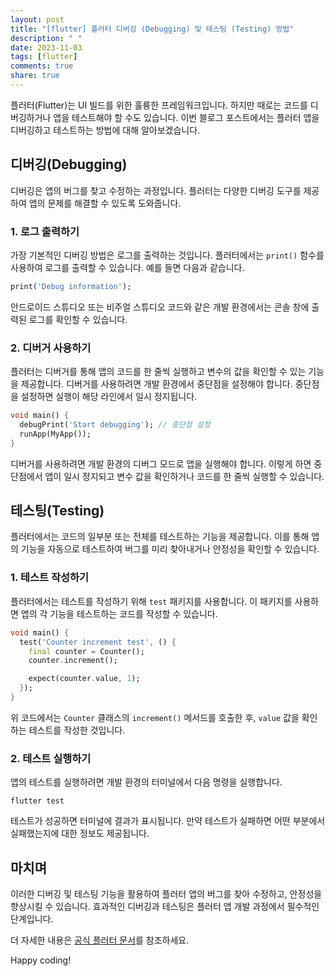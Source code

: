 ```yaml
---
layout: post
title: "[flutter] 플러터 디버깅 (Debugging) 및 테스팅 (Testing) 방법"
description: " "
date: 2023-11-03
tags: [flutter]
comments: true
share: true
---
```


플러터(Flutter)는 UI 빌드를 위한 훌륭한 프레임워크입니다. 하지만 때로는 코드를 디버깅하거나 앱을 테스트해야 할 수도 있습니다. 이번 블로그 포스트에서는 플러터 앱을 디버깅하고 테스트하는 방법에 대해 알아보겠습니다.

## 디버깅(Debugging)

디버깅은 앱의 버그를 찾고 수정하는 과정입니다. 플러터는 다양한 디버깅 도구를 제공하여 앱의 문제를 해결할 수 있도록 도와줍니다.

### 1. 로그 출력하기

가장 기본적인 디버깅 방법은 로그를 출력하는 것입니다. 플러터에서는 `print()` 함수를 사용하여 로그를 출력할 수 있습니다. 예를 들면 다음과 같습니다.

```dart
print('Debug information');
```

안드로이드 스튜디오 또는 비주얼 스튜디오 코드와 같은 개발 환경에서는 콘솔 창에 출력된 로그를 확인할 수 있습니다.

### 2. 디버거 사용하기

플러터는 디버거를 통해 앱의 코드를 한 줄씩 실행하고 변수의 값을 확인할 수 있는 기능을 제공합니다. 디버거를 사용하려면 개발 환경에서 중단점을 설정해야 합니다. 중단점을 설정하면 실행이 해당 라인에서 일시 정지됩니다.

```dart
void main() {
  debugPrint('Start debugging'); // 중단점 설정
  runApp(MyApp());
}
```

디버거를 사용하려면 개발 환경의 디버그 모드로 앱을 실행해야 합니다. 이렇게 하면 중단점에서 앱이 일시 정지되고 변수 값을 확인하거나 코드를 한 줄씩 실행할 수 있습니다.

## 테스팅(Testing)

플러터에서는 코드의 일부분 또는 전체를 테스트하는 기능을 제공합니다. 이를 통해 앱의 기능을 자동으로 테스트하여 버그를 미리 찾아내거나 안정성을 확인할 수 있습니다.

### 1. 테스트 작성하기

플러터에서는 테스트를 작성하기 위해 `test` 패키지를 사용합니다. 이 패키지를 사용하면 앱의 각 기능을 테스트하는 코드를 작성할 수 있습니다.

```dart
void main() {
  test('Counter increment test', () {
    final counter = Counter();
    counter.increment();

    expect(counter.value, 1);
  });
}
```

위 코드에서는 `Counter` 클래스의 `increment()` 메서드를 호출한 후, `value` 값을 확인하는 테스트를 작성한 것입니다.

### 2. 테스트 실행하기

앱의 테스트를 실행하려면 개발 환경의 터미널에서 다음 명령을 실행합니다.

```
flutter test
```

테스트가 성공하면 터미널에 결과가 표시됩니다. 만약 테스트가 실패하면 어떤 부분에서 실패했는지에 대한 정보도 제공됩니다.

## 마치며

이러한 디버깅 및 테스팅 기능을 활용하여 플러터 앱의 버그를 찾아 수정하고, 안정성을 향상시킬 수 있습니다. 효과적인 디버깅과 테스팅은 플러터 앱 개발 과정에서 필수적인 단계입니다.

더 자세한 내용은 [공식 플러터 문서](https://flutter.dev/docs/testing)를 참조하세요.

Happy coding!